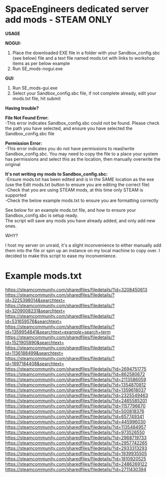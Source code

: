 # SpaceEngineers dedicated server add mods - STEAM ONLY

**USAGE**  

**NOGUI:**  
1. Place the downloaded EXE file in a folder with your Sandbox_config.sbc (see below) file and a text file named mods.txt with links to workshop items as per below example   
2. Run SE_mods-nogui.exe

**GUI:**  
1. Run SE_mods-gui.exe  
2. Select your Sandbox_config.sbc file, if not complete already, edit your mods.txt file, hit submit

**Having trouble?**  

**File Not Found Error:**  
-This error indicates Sandbox_config.sbc could not be found. Please check the path you have selected, and ensure you have selected the Sandbox_config.sbc file  

**Permission Error:**  
-This error indicates you do not have permissions to read/write Sandbox_config.sbc. You may need to copy the file to a place your system has permissions and select this as the location, then manually overwrite the original  

**It's not writing my mods to Sandbox_config.sbc:**  
-Ensure mods.txt has been edited and is in the SAME location as the exe (use the Edit mods.txt button to ensure you are editing the correct file)  
-Check that you are using STEAM mods, at this time only STEAM is supported  
-Check the below example mods.txt to ensure you are formatting correctly  

See below for an example mods.txt file, and how to ensure your Sandbox_config.sbc is setup ready.  
The script will save any mods you have already added, and only add new ones.  


WHY?  

I host my server on unraid, it's a slight inconvenience to either manually add them into the file or spin up an instance on my local machine to copy over. I decided to make this script to ease my inconvenience.  


# Example mods.txt  
https://steamcommunity.com/sharedfiles/filedetails/?id=3208450613  
https://steamcommunity.com/sharedfiles/filedetails/?id=3225398014&searchtext=  
https://steamcommunity.com/sharedfiles/filedetails/?id=3209008231&searchtext=  
https://steamcommunity.com/sharedfiles/filedetails/?id=531659576&searchtext=  
https://steamcommunity.com/sharedfiles/filedetails/?id=1359954841&searchtext=example+search+term  
https://steamcommunity.com/sharedfiles/filedetails/?id=1521905890&searchtext=  
https://steamcommunity.com/sharedfiles/filedetails/?id=1136188499&searchtext=  
https://steamcommunity.com/sharedfiles/filedetails/?id=1697184408&searchtext=  
https://steamcommunity.com/sharedfiles/filedetails/?id=2694751775  
https://steamcommunity.com/sharedfiles/filedetails/?id=862580672  
https://steamcommunity.com/sharedfiles/filedetails/?id=2113586059  
https://steamcommunity.com/sharedfiles/filedetails/?id=1354870812  
https://steamcommunity.com/sharedfiles/filedetails/?id=1359618037  
https://steamcommunity.com/sharedfiles/filedetails/?id=2325549463  
https://steamcommunity.com/sharedfiles/filedetails/?id=2465585201  
https://steamcommunity.com/sharedfiles/filedetails/?id=1157796670  
https://steamcommunity.com/sharedfiles/filedetails/?id=500818376  
https://steamcommunity.com/sharedfiles/filedetails/?id=657749341  
https://steamcommunity.com/sharedfiles/filedetails/?id=445996030  
https://steamcommunity.com/sharedfiles/filedetails/?id=1135484957  
https://steamcommunity.com/sharedfiles/filedetails/?id=973526550  
https://steamcommunity.com/sharedfiles/filedetails/?id=2968719733  
https://steamcommunity.com/sharedfiles/filedetails/?id=2957742265  
https://steamcommunity.com/sharedfiles/filedetails/?id=2933313293  
https://steamcommunity.com/sharedfiles/filedetails/?id=1939935505  
https://steamcommunity.com/sharedfiles/filedetails/?id=1810920525  
https://steamcommunity.com/sharedfiles/filedetails/?id=2486269122  
https://steamcommunity.com/sharedfiles/filedetails/?id=2711430394  


